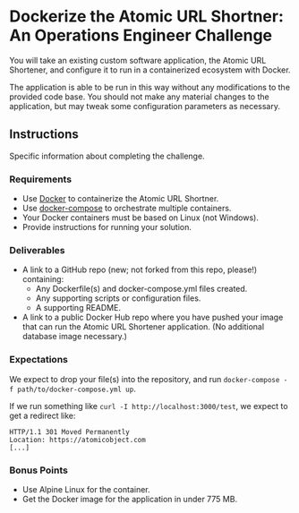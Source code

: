 # Dockerize the Atomic URL Shortner: An Operations Engineer Challenge

You will take an existing custom software application, the Atomic URL Shortener, and configure it to run in a containerized ecosystem with Docker.

The application is able to be run in this way without any modifications to the provided code base. You should not make any material changes to the application, but may tweak some configuration parameters as necessary.

## Instructions

Specific information about completing the challenge.

### Requirements

- Use [Docker](https://www.docker.com/) to containerize the Atomic URL Shortner.
- Use [docker-compose](https://docs.docker.com/compose/) to orchestrate multiple containers.
- Your Docker containers must be based on Linux (not Windows).
- Provide instructions for running your solution.

### Deliverables

- A link to a GitHub repo (new; not forked from this repo, please!) containing:
  - Any Dockerfile(s) and docker-compose.yml files created.
  - Any supporting scripts or configuration files.
  - A supporting README.
- A link to a public Docker Hub repo where you have pushed your image that can run the Atomic URL Shortener application. (No additional database image necessary.)

### Expectations

We expect to drop your file(s) into the repository, and run `docker-compose -f path/to/docker-compose.yml up`.

If we run something like `curl -I http://localhost:3000/test`, we expect to get a redirect like:

```
HTTP/1.1 301 Moved Permanently
Location: https://atomicobject.com
[...]
```

### Bonus Points

- Use Alpine Linux for the container.
- Get the Docker image for the application in under 775 MB.
